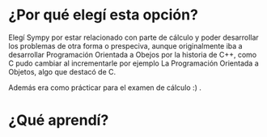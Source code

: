 # ¿Por qué elegí esta opción?
Elegí Sympy por estar relacionado con parte de cálculo y poder desarrollar los problemas de otra forma o prespeciva, aunque originalmente iba a desarrollar Programación Orientada a Obejos por la historia de C++, como C pudo cambiar al incrementarle por ejemplo La Programación Orientada a Objetos, algo que destacó de C.

Además era como prácticar para el examen de cálculo :) .
# ¿Qué aprendí?
